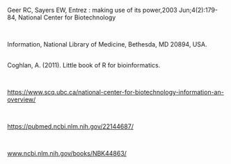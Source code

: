 
Geer RC, Sayers EW, Entrez : making use of its power,2003    Jun;4(2):179-84, National Center for Biotechnology 
 
 &nbsp;  


Information, National Library of Medicine, Bethesda, MD 20894, USA.
   
&nbsp;  
Coghlan, A. (2011). Little book of R for bioinformatics.
   
 &nbsp;  

https://www.scq.ubc.ca/national-center-for-biotechnology-information-an-overview/

 &nbsp;  

https://pubmed.ncbi.nlm.nih.gov/22144687/

 &nbsp;  
   
www.ncbi.nlm.nih.gov/books/NBK44863/